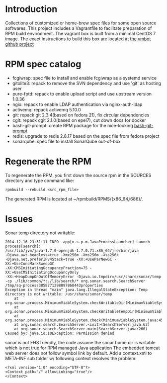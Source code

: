 Introduction
============

Collections of customized or home-brew spec files for some open source
softwares. This project includes a Vagrantfile to facilitate preparation
of RPM build environment. The vagrant box is built from a minimal CentOS
7 image. The exact instructions to build this box are located at [the
vmbot github project][1]

RPM spec catalog
================

* fcgiwrap:  spec file to install and enable fcgiwrap as a systemd service
* gitolite3: repack to remove the SVN dependency and use 'git' as hosting user
* pure-fptd: repack to enable upload script and use upstream version 1.0.36
* ngix:      repack to enable LDAP authentication via nginx-auth-ldap
* activemq:  repack activemq 5.10.0
* git:       repack git 2.3.4(based on fedora 21), fix circular dependencies
* cgit:      repack cgit 2.1.0(based on epel7), cut down docs for docker
* bash-git-prompt: create RPM package for the nice-looking [bash-git-prompt][2]
* redis:     upgrade to redis 2.8.17 based on the spec file from fedora project
* sonarqube: spec file to install SonarQube out-of-box

Regenerate the RPM
==================
To regenerate the RPM, you first down the source rpm in the SOURCES
directory and type command like:

    rpmbuild --rebuild <src_rpm_file>

The generated RPM is located at ~/rpmbuild/RPMS/{x86\_64,i686}/.

Issues
======
Sonar temp directory not writable:

    2014.12.16 23:31:11 INFO  app[o.s.p.m.JavaProcessLauncher] Launch
    process[search]:
    /usr/lib/jvm/java-1.7.0-openjdk-1.7.0.71.x86_64/jre/bin/java
    -Djava.awt.headless=true -Xmx256m -Xms256m -Xss256k
    -Djava.net.preferIPv4Stack=true -XX:+UseParNewGC -XX:+UseConcMarkSweepGC
    -XX:CMSInitiatingOccupancyFraction=75 -XX:+UseCMSInitiatingOccupancyOnly
    -XX:+HeapDumpOnOutOfMemoryError -Djava.io.tmpdir=/usr/share/sonar/temp
    -cp ./lib/common/*:./lib/search/* org.sonar.search.SearchServer
    /tmp/sq-process3858771298897868443properties
    Exception in thread "main" java.lang.IllegalStateException: Temp
    directory is not writable: /usr/share/sonar/temp
        at
    org.sonar.process.MinimumViableSystem.checkWritableDir(MinimumViableSystem.java:60)
        at
    org.sonar.process.MinimumViableSystem.checkWritableTempDir(MinimumViableSystem.java:52)
        at
    org.sonar.process.MinimumViableSystem.check(MinimumViableSystem.java:45)
        at org.sonar.search.SearchServer.<init>(SearchServer.java:63)
        at org.sonar.search.SearchServer.main(SearchServer.java:260)
    Caused by: java.io.IOException: Permission denied

sonar is not FHS friendly, the code assume the sonar home dir is
writable which is not true for RPM managed Java application
The embedded tomcat web server does not follow symbol link by default.
Add a context.xml to META-INF sub folder w/ following context resolves
the problem:

    <?xml version="1.0" encoding="UTF-8"?>
    <Context path="/" allowLinking="true"/>
    </Context>

[1]: https://github.com/schnell18/vmbot.git
[2]: https://github.com/magicmonty/bash-git-prompt
